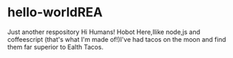 # hello-worldREA
Just another respository
Hi Humans!
Hobot Here,Ilike node,js and coffeescript (that's what I'm made of!)I've had tacos on the moon and find them far superior to Ealth Tacos.
